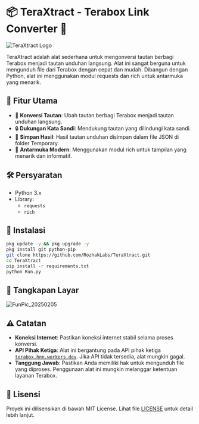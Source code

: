 # 📦 TeraXtract - Terabox Link Converter 🚀

![TeraXtract Logo](https://github.com/user-attachments/assets/b6eda2c4-024d-4063-a732-c337d55d3d4b)

TeraXtract adalah alat sederhana untuk mengonversi tautan berbagi Terabox menjadi tautan unduhan langsung. Alat ini sangat berguna untuk mengunduh file dari Terabox dengan cepat dan mudah. Dibangun dengan Python, alat ini menggunakan modul requests dan rich untuk antarmuka yang menarik.

## 🌟 Fitur Utama

- 🔗 **Konversi Tautan**: Ubah tautan berbagi Terabox menjadi tautan unduhan langsung.
- 🔒 **Dukungan Kata Sandi**: Mendukung tautan yang dilindungi kata sandi.
- 📂 **Simpan Hasil**: Hasil tautan unduhan disimpan dalam file JSON di folder Temporary.
- 🎨 **Antarmuka Modern**: Menggunakan modul rich untuk tampilan yang menarik dan informatif.

## 🛠️ Persyaratan

- Python 3.x
- Library:
  - `requests`
  - `rich`

## 🚀 Instalasi

```bash
pkg update -y && pkg upgrade -y
pkg install git python-pip
git clone https://github.com/RozhakLabs/TeraXtract.git
cd TeraXtract
pip install -r requirements.txt
python Run.py
```

## 📸 Tangkapan Layar

![FunPic_20250205](https://github.com/user-attachments/assets/ff533ae0-e2ab-40c8-96d4-2dd55cce72f4)

## ⚠️ Catatan

- **Koneksi Internet**: Pastikan koneksi internet stabil selama proses konversi.
- **API Pihak Ketiga**: Alat ini bergantung pada API pihak ketiga [`terabox.hnn.workers.dev`](https://terabox.hnn.workers.dev/). Jika API tidak tersedia, alat mungkin gagal.
- **Tanggung Jawab**: Pastikan Anda memiliki hak untuk mengunduh file yang diproses. Penggunaan alat ini mungkin melanggar ketentuan layanan Terabox.

## 📜 Lisensi

Proyek ini dilisensikan di bawah MIT License. Lihat file [LICENSE](LICENSE) untuk detail lebih lanjut.